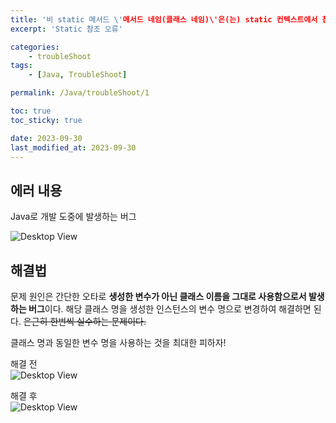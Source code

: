```yaml
---
title: '비 static 메서드 \'메서드 네임(클래스 네임)\'은(는) static 컨텍스트에서 참조할 수 없습니다.'
excerpt: 'Static 참조 오류'

categories:
    - troubleShoot
tags:
    - [Java, TroubleShoot]

permalink: /Java/troubleShoot/1

toc: true
toc_sticky: true

date: 2023-09-30
last_modified_at: 2023-09-30
---
```


## 에러 내용

Java로 개발 도중에 발생하는 버그

![Desktop View](/assets/img/spring/error/2023-09-30-static/error1.png)

## 해결법

문제 원인은 간단한 오타로 **생성한 변수가 아닌 클래스 이름을 그대로 사용함으로서 발생하는 버그**이다. 해당 클래스 명을 생성한 인스턴스의 변수 명으로 변경하여 해결하면 된다. ~~은근히 한번씩 실수하는 문제이다.~~

클래스 명과 동일한 변수 명을 사용하는 것을 최대한 피하자!

해결 전  
![Desktop View](/assets/img/spring/error/2023-09-30-static/error2.png)

해결 후  
![Desktop View](/assets/img/spring/error/2023-09-30-static/error3.png)
